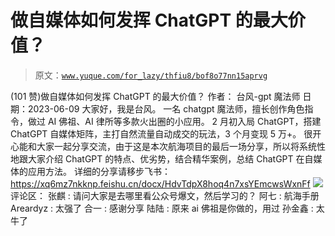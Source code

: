 # 做自媒体如何发挥 ChatGPT 的最大价值？

> 原文：[`www.yuque.com/for_lazy/thfiu8/bof8o77nn15aprvg`](https://www.yuque.com/for_lazy/thfiu8/bof8o77nn15aprvg)

<ne-h2 id="26a2c55c" data-lake-id="26a2c55c"><ne-heading-ext><ne-heading-anchor></ne-heading-anchor><ne-heading-fold></ne-heading-fold></ne-heading-ext><ne-heading-content><ne-text id="ua28e5f5e">(101 赞)做自媒体如何发挥 ChatGPT 的最大价值？</ne-text></ne-heading-content></ne-h2> <ne-p id="u725e025b" data-lake-id="u725e025b"><ne-text id="u94db915f">作者： 台风-gpt 魔法师</ne-text></ne-p> <ne-p id="uf1c2809e" data-lake-id="uf1c2809e"><ne-text id="u0811f5ba">日期：2023-06-09</ne-text></ne-p> <ne-p id="uca54068e" data-lake-id="uca54068e"><ne-text id="u3064dfff">大家好，我是台风。</ne-text></ne-p> <ne-p id="uacebf4cc" data-lake-id="uacebf4cc"><ne-text id="uac88cb7d">一名 chatgpt 魔法师，擅长创作角色指令，做过 AI 佛祖、AI 律所等多款火出圈的小应用。</ne-text></ne-p> <ne-p id="ueee50220" data-lake-id="ueee50220"><ne-text id="u8d6ae60b">2 月初入局 ChatGPT，搭建 ChatGPT 自媒体矩阵，主打自然流量自动成交的玩法，3 个月变现 5 万+。</ne-text></ne-p> <ne-p id="u23845aa5" data-lake-id="u23845aa5"><ne-text id="uaf4efe3e" ne-bold="true">很开心能和大家一起分享交流，由于这是本次航海项目的最后一场分享，所以将系统性地跟大家介绍 ChatGPT 的特点、优劣势，结合精华案例，总结 ChatGPT 在自媒体的应用方法。</ne-text></ne-p> <ne-p id="u593ffdb9" data-lake-id="u593ffdb9"><ne-text id="ua1611345">详细的分享请移步飞书：</ne-text>[<ne-text id="ucfb20771">https://xq6mz7nkknp.feishu.cn/docx/HdvTdpX8hoq4n7xsYEmcwsWxnFf</ne-text>](https://xq6mz7nkknp.feishu.cn/docx/HdvTdpX8hoq4n7xsYEmcwsWxnFf)</ne-p> <ne-p id="ue194bba4" data-lake-id="ue194bba4"><ne-card data-card-name="image" data-card-type="inline" id="AGtJ1" data-event-boundary="card">![](img/9fbfb23042698b1ea8243d6830654868.png)</ne-card></ne-p> <ne-hole id="ueaa176a5" data-lake-id="ueaa176a5"><ne-card data-card-name="hr" data-card-type="block" id="BEIKD" data-event-boundary="card"><ne-p id="u7a1ed3c0" data-lake-id="u7a1ed3c0"><ne-text id="u0e05cfdc">评论区：</ne-text></ne-p> <ne-p id="u5d6b577c" data-lake-id="u5d6b577c"><ne-text id="u04c0ed29">张麒 : 请问大家是去哪里看公众号爆文，然后学习的？</ne-text> <ne-text id="u51c505b4">阿七 : 航海手册</ne-text> <ne-text id="u18623520">Areardyz : 太强了</ne-text> <ne-text id="uf595c950">合一 : 感谢分享</ne-text> <ne-text id="u1b3b1c23">陆陆 : 原来 ai 佛祖是你做的，用过</ne-text> <ne-text id="ue8f478ef">孙金鑫 : 太牛了</ne-text></ne-p></ne-card></ne-hole>
